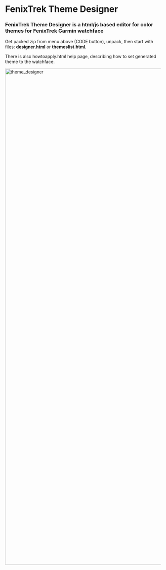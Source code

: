 # FenixTrek Theme Designer

### FenixTrek Theme Designer is a html/js based editor for color themes for FenixTrek Garmin watchface

Get packed zip from menu above (CODE button), unpack, then start with files: __designer.html__ or __themeslist.html__.

There is also howtoapply.html help page, describing how to set generated theme to the watchface.

<img width="1600" alt="theme_designer" src="https://github.com/user-attachments/assets/b834c484-31cc-4ceb-8d31-2b47e2fa7124" />

